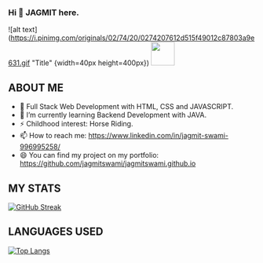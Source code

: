 ### Hi 👋 JAGMIT here.
![alt text](https://i.pinimg.com/originals/02/74/20/0274207612d515f49012c87803a9e631.gif "Title" {width=40px height=400px})
<img src="https://github.com/asd/privategithubrepo/images/output/video1.gif" width="48">
<!--
**jagmitswami/jagmitswami** is a ✨ _special_ ✨ repository because its `README.md` (this file) appears on your GitHub profile.

Here are some ideas to get you started:

- 🔭 I’m currently working on 
- 🌱 I’m currently learning ... Backend Development with JAVA.
- 👯 I’m looking to collaborate on ...
- 🤔 I’m looking for help with ...
- 💬 Ask me about ...
- 📫 How to reach me: ...
- 😄 Pronouns: ...
- ⚡ Fun fact: ...
-->

ABOUT ME
---------------------------------------------------------------------------------------------------


* 👯 Full Stack Web Development  with HTML, CSS and JAVASCRIPT.
* 🌱 I’m currently learning Backend Development with JAVA.
* ⚡ Childhood interest: Horse Riding.
* 📫 How to reach me: https://www.linkedin.com/in/jagmit-swami-996995258/
* 😄 You can find my project on my portfolio: https://github.com/jagmitswami/jagmitswami.github.io

MY STATS
---------------------------------------------------------------------------------------------------
[![GitHub Streak](https://github-readme-streak-stats.herokuapp.com?user=jagmitswami&theme=ayu-mirage)](https://git.io/streak-stats)

LANGUAGES USED
---------------------------------------------------------------------------------------------------
[![Top Langs](https://github-readme-stats.vercel.app/api/top-langs/?username=jagmitswami&layout=compact)](https://github.com/jagmitswami/github-readme-stats)
